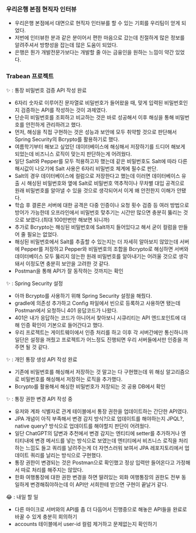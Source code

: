 ### 우리은행 본점 현직자 인터뷰

- 우리은행 본점에서 대면으로 현직자 인터뷰를 할 수 있는 기회를 우리팀이 얻게 되었다.
- 저번에 인터뷰한 분과 같은 분이어서 편한 마음으로 갔는데 친절하게 많은 정보를 알려주셔서 방향성을 잡는데 많은 도움이 되었다.
- 은행은 뭔가 개발전문가보다는 개발할 줄 아는 금융인을 원하는 느낌이 약간 있었다.

### Trabean 프로젝트

✨ : 통장 비밀번호 검증 API 작성 완료

- 6자리 숫자로 이루어진 문자열로 비밀번호가 들어왔을 때, 맞게 입력된 비밀번호인지 검증하는 API를 작성하는 것이 과제였다.
- 단순히 비밀번호를 조회하고 비교하는 것은 바로 성공해서 이후 해싱을 통해 비밀번호를 안전하게 관리하려고 했다.
- 먼저, 해싱을 직접 구현하는 것은 성능과 보안에 모두 취약할 것으로 판단해서 Spring Security의 Bcrypto를 활용하기로 했다.
- 여름학기부터 해보고 싶었던 데이터베이스에 해싱해서 저장하기를 드디어 해보게 되었는데 비즈니스 로직이 맞는지 판단하는게 어려웠다.
- 일단 Salt와 Pepper를 모두 적용하고자 했는데 같은 비밀번호도 Salt에 따라 다른 해시값이 나오기에 Salt 사용은 6자리 비밀번호 체계에 필수로 판단.
- Salt의 경우 데이터베이스에 컬럼으로 저장한다고 했는데 이러면 데이터베이스 유출 시 해싱된 비밀번호와 옆에 Salt로 비밀번호 역추적이나 무차별 대입 공격으로 원래 비밀번호를 알아낼 수 있을 것으로 생각되어서 이게 왜 안전한지 이해가 안됐다.
- 학습 후 결론은 서버에 대한 공격은 다중 인증이나 요청 횟수 검증 등 여러 방법으로 방어가 가능한데 오프라인에서 비밀번호 맞추기는 시간만 많으면 충분히 뚫리는 것으로 보였다.(최대 100만번만 해보면 되니까)
- 추가로 Bcrypto는 해싱된 비밀번호에 Salt까지 들어있다고 해서 굳이 컬럼을 만들어 줄 필요는 없었다.
- 해싱된 비밀번호에서 Salt를 추출할 수 있는지는 더 자세히 알아보지 않았는데 서버에 Pepper를 저장하고 Pepper와 비밀번호의 조합을 Bcrypto로 해싱하면 서버와 데이터베이스 모두 뚫리지 않는한 원래 비밀번호를 알아내기는 어려울 것으로 생각돼서 이정도면 충분히 보안을 고려한 것 같다.
- Postman을 통해 API가 잘 동작하는 것까지는 확인

✨ : Spring Security 설정

- 아까 Bcrypto를 사용하기 위해 Spring Security 설정을 해줬다.
- gradle에 의존성 추가하고 Config 파일에서 빈으로 등록하고 사용하면 됐는데 Postman에서 요청하니 401 응답코드가 나왔다.
- 401은 내가 응답하는 코드가 아니어서 찾아보니 시큐리티는 API 엔드포인트에 대해 인증 확인이 기본으로 들어간다고 했다.
- 우리 프로젝트는 게이트웨이에서 인증 처리를 하고 이후 각 서버간에만 통신하니까 일단은 설정을 꺼줬고 프로젝트가 어느정도 진행되면 우리 서버들에서만 인증을 꺼주면 될 것 같다.

✨ : 개인 통장 생성 API 작성 완료

- 기존에 비밀번호를 해싱해서 저장하는 것 말고는 다 구현했는데 위 해싱 알고리즘으로 비밀번호를 해싱해서 저장하는 로직을 추가했다.
- Bcrypto를 활용해서 해싱한 비밀번호가 저장되는 것 공용 DB에서 확인

✨ : 통장 권한 변경 API 작성 중

- 유저와 계좌 식별자로 관계 테이블에서 통장 권한을 업데이트하는 간단한 API였다.
- JPA 개념이 아직 부족해서 변경 감지 방식?으로 업데이트를 해야하는지 JPQL?, native query? 방식으로 업데이트를 해야할지 판단이 어려웠다.
- 일단 ChatGPT의 답변과 추천에서 변경 감지는 엔티티에 setter를 추가하거나 엔티티내에 변경 메서드를 넣는 방식으로 보였는데 엔티티에서 비즈니스 로직을 처리하는 느낌도 들고 쿼리를 날려주는게 더 자연스러워 보여서 JPA 레포지토리에서 업데이트 쿼리를 날리는 방식으로 구현했다.
- 통장 권한이 변경되는 것은 Postman으로 확인했고 정상 입력만 들어온다고 가정해서 따로 처리를 해주지는 않았다.
- 한화 여행통장에 대한 권한 변경을 하면 딸려있는 외화 여행통장의 권한도 전부 동일하게 변경해줘야하는데 이 API만 서희한테 받으면 구현이 끝날거 같다.

😂 : 내일 할 일

- 다른 마이크로 서버와의 API를 좀 더 다듬어서 진행중으로 해놓은 API들을 완료로 바꿀 수 있게 충분히 회의하기
- accounts 테이블에서 user-id 컬럼 제거하고 문제없는지 확인하기
